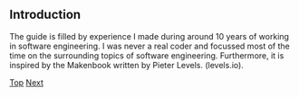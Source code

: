 ## Introduction

The guide is filled by experience I made during around 10 years of working in software engineering. I was never a real coder and focussed most of the time on the surrounding topics of software engineering. Furthermore, it is inspired by the Makenbook written by Pieter Levels. (levels.io).

[Top](001_toc.md) [Next](100_scope_it.md)